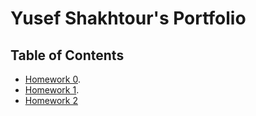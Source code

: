 # Yusef Shakhtour's Portfolio

## Table of Contents

- [Homework 0](https://github.ncsu.edu/engr-csc342/csc342-2024Spring-yfshakht/blob/main/Homework0/README.md).
- [Homework 1](https://github.ncsu.edu/engr-csc342/csc342-2024Spring-yfshakht/blob/main/Homework1/README.md).
- [Homework 2](https://github.ncsu.edu/engr-csc342/csc342-2024Spring-yfshakht/tree/main/Homework2/README.md)
